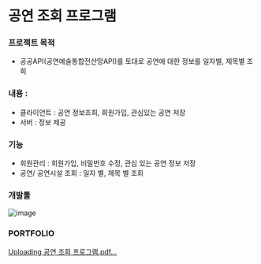 # 공연 조회 프로그램  

### 프로젝트 목적
- 공공API(공연예술통합전산망API)를 토대로 공연에 대한 정보를 일자별, 제목별 조회

### 내용 : 
- 클라이언트 : 공연 정보조회, 회원가입, 관심있는 공연 저장
- 서버 : 정보 제공

### 기능
- 회원관리 : 회원가입, 비밀번호 수정, 관심 있는 공연 정보 저장
- 공연/ 공연시설 조회 : 일자 별, 제목 별 조회
  
### 개발툴 
![image](https://github.com/Kohaneul/ConcertProject/assets/96707563/8b6c460d-83e7-403e-b201-2f8692723a4d)

### PORTFOLIO
[Uploading 공연 조회 프로그램.pdf…]()
